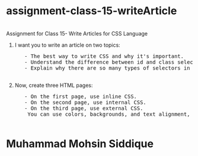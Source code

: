 # assignment-class-15-writeArticle
<br/>
Assignment for Class 15- Write Articles for CSS Language 
<br/>

<ol>
  <li>I want you to write an article on two topics:</li>
  <pre>
   - The best way to write CSS and why it's important.
   - Understand the difference between id and class selectors in CSS.
   - Explain why there are so many types of selectors in CSS.
  </pre>
    <li>Now, create three HTML pages:</li>
  <pre>
   - On the first page, use inline CSS.
   - On the second page, use internal CSS.
   - On the third page, use external CSS. 
    You can use colors, backgrounds, and text alignment, which we discussed in class.
  </pre>
</ol>
   
# Muhammad Mohsin Siddique
